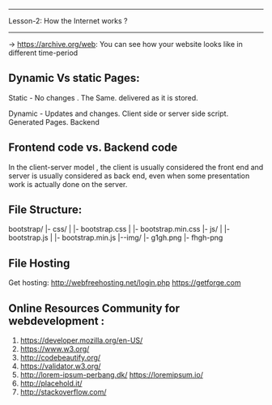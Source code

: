 *************************************************
Lesson-2: How the Internet works ?
*************************************************
-> https://archive.org/web: You can see how your website looks like in different time-period 

Dynamic Vs static Pages:
--------------------------
Static - No changes . The Same. delivered as it is stored. 

Dynamic - Updates and changes. Client side or server side script. Generated Pages. Backend 

Frontend code vs. Backend code
--------------------------------

In the client-server model , the client is usually considered the front end and server is usually considered as back end,
even when some presentation work is actually done on the server. 


File Structure:
--------------------------------

bootstrap/
  |- css/
  |    |- bootstrap.css
  |    |- bootstrap.min.css
  |- js/
  |   |- bootstrap.js
  |   |- bootstrap.min.js
  |--img/
      |- g1gh.png
      |- fhgh-png

File Hosting
----------------------------------------------------------------
Get hosting: http://webfreehosting.net/login.php
             https://getforge.com 


Online Resources Community for webdevelopment :
----------------------------------------------------------------
1. https://developer.mozilla.org/en-US/
2. https://www.w3.org/
3. http://codebeautify.org/
4. https://validator.w3.org/
5. http://lorem-ipsum-perbang.dk/
https://loremipsum.io/
6. http://placehold.it/
7. http://stackoverflow.com/
